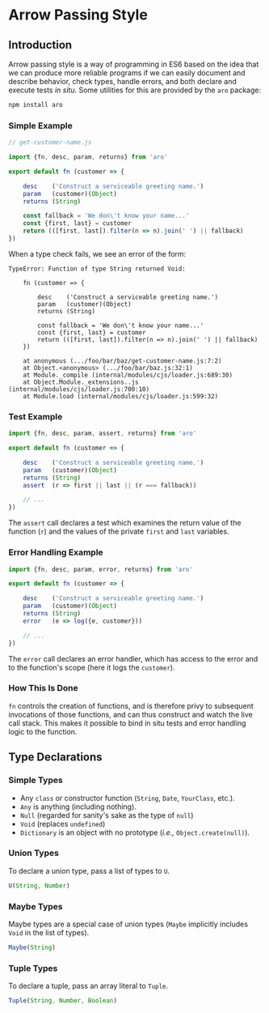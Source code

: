 # Arrow Passing Style

## Introduction

Arrow passing style is a way of programming in ES6 based on the idea that we can produce more reliable programs if we can easily document and describe behavior, check types, handle errors, and both declare and execute tests *in situ.* Some utilities for this are provided by the `aro` package:

```sh
npm install aro
```

### Simple Example

```js
// get-customer-name.js

import {fn, desc, param, returns} from 'aro'

export default fn (customer => {

    desc    ('Construct a serviceable greeting name.')
    param   (customer)(Object)
    returns (String)

    const fallback = 'We don\'t know your name...'
    const {first, last} = customer
    return (([first, last]).filter(n => n).join(' ') || fallback)
})
```

When a type check fails, we see an error of the form:

```
TypeError: Function of type String returned Void:

    fn (customer => {

        desc    ('Construct a serviceable greeting name.')
        param   (customer)(Object)
        returns (String)

        const fallback = 'We don\'t know your name...'
        const {first, last} = customer
        return (([first, last]).filter(n => n).join(' ') || fallback)
    })

    at anonymous (.../foo/bar/baz/get-customer-name.js:7:2)
    at Object.<anonymous> (.../foo/bar/baz.js:32:1)
    at Module._compile (internal/modules/cjs/loader.js:689:30)
    at Object.Module._extensions..js (internal/modules/cjs/loader.js:700:10)
    at Module.load (internal/modules/cjs/loader.js:599:32)
```

### Test Example

```js
import {fn, desc, param, assert, returns} from 'aro'

export default fn (customer => {

    desc    ('Construct a serviceable greeting name.')
    param   (customer)(Object)
    returns (String)
    assert  (r => first || last || (r === fallback))

    // ...
})
```

The `assert` call declares a test which examines the return value of the function (`r`) and the values of the private `first` and `last` variables.

### Error Handling Example

```js
import {fn, desc, param, error, returns} from 'aro'

export default fn (customer => {

    desc    ('Construct a serviceable greeting name.')
    param   (customer)(Object)
    returns (String)
    error   (e => log({e, customer}))

    // ...
})
```

The `error` call declares an error handler, which has access to the error and to the function's scope (here it logs the `customer`). 

### How This Is Done

`fn` controls the creation of functions, and is therefore privy to subsequent invocations of those functions, and can thus construct and watch the live call stack. This makes it possible to bind in situ tests and error handling logic to the function.

## Type Declarations

### Simple Types

* Any `class` or constructor function (`String`, `Date`, `YourClass`, etc.).
* `Any` is anything (including nothing).
* `Null` (regarded for sanity's sake as the type of `null`)
* `Void` (replaces `undefined`)
* `Dictionary` is an object with no prototype (*i.e.,* `Object.create(null)`).

### Union Types

To declare a union type, pass a list of types to `U`.

```js
U(String, Number)
```

### Maybe Types

Maybe types are a special case of union types (`Maybe` implicitly includes `Void` in the list of types).

```js
Maybe(String)
```

### Tuple Types

To declare a tuple, pass an array literal to `Tuple`.

```js
Tuple(String, Number, Boolean)
```
